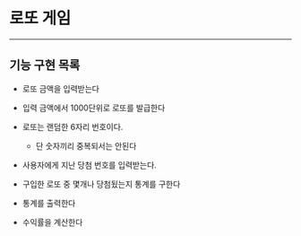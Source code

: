 # 로또 게임
---

## 기능 구현 목록

- 로또 금액을 입력받는다
- 입력 금액에서 1000단위로 로또를 발급한다
- 로또는 랜덤한 6자리 번호이다. 
    - 단 숫자끼리 중복되서는 안된다
    
- 사용자에게 지난 당첨 번호를 입력받는다.
- 구입한 로또 중 몇개나 당첨됬는지 통계를 구한다
- 통계를 출력한다
- 수익률을 계산한다